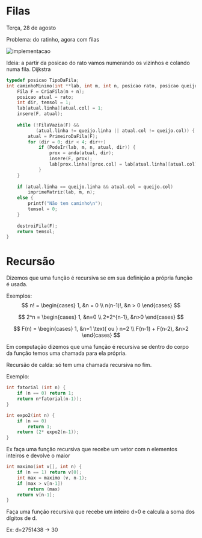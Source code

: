 # Filas

Terça, 28 de agosto

Problema: do ratinho, agora com filas

![implementacao](/Users/rodrigoorem/Desktop/implementacao.png)

Ideia: a partir da posicao do rato vamos numerando os vizinhos e colando numa fila. Dijkstra

```C
typedef posicao TipoDaFila;
int caminhoMinimo(int **lab, int m, int n, posicao rato, posicao queijo) {
    Fila F = CriaFila(m + n);
    posicao atual = rato;
    int dir, temsol = 1;
    lab[atual.linha][atual.col] = 1;
    insere(F, atual);
    
    while (!FilaVazia(F) && 
           (atual.linha != queijo.linha || atual.col != queijo.col)) {
        atual = PrimeiroDaFila(F);
        for (dir = 0; dir < 4; dir++)
            if (PodeIr(lab, m, n, atual, dir)) {
                prox = anda(atual, dir);
                insere(F, prox);
                lab[prox.linha][prox.col] = lab[atual.linha][atual.col] + 1;
            }
    }
    
    if (atual.linha == queijo.linha && atual.col = queijo.col)
        imprimeMatriz(lab, m, n);
    else {
        printf("Não tem caminho\n");
        temsol = 0;
    }
    
    destroiFila(F);
    return temsol;
}
```

# Recursão

Dizemos que uma função é recursiva se em sua definição a própria função é usada.

Exemplos:
$$
n! =
\begin{cases}
1, &n = 0 \\
n(n-1)!, &n > 0
\end{cases}
$$

$$
2^n = \begin{cases}
1, &n=0 \\
2*2^{n-1}, &n>0
\end{cases}
$$

$$
F(n) = \begin{cases}
1, &n=1 \text{ ou } n=2 \\
F(n-1) + F(n-2), &n>2
\end{cases}
$$

Em computação dizemos que uma função é recursiva se dentro do corpo da função temos uma chamada para ela própria.

Recursão de calda: só tem uma chamada recursiva no fim.

Exemplo:

```C
int fatorial (int n) {
    if (n == 0) return 1;
    return n*fatorial(n-1));
}

int expo2(int n) {
    if (n == 0)
        return 1;
    return (2* expo2(n-1));
}
```

Ex faça uma função recursiva que recebe um vetor com n elementos inteiros e devolve o maior

```C
int maximo(int v[], int n) {
    if (n == 1) return v[0];
    int max = maximo (v, n-1);
    if (max > v[n-1])
        return (max)
    return v[n-1];
}
```

Faça uma função recursiva que recebe um inteiro d>0 e calcula a soma dos dígitos de d.

Ex: d=2751438 -> 30

```C

```

